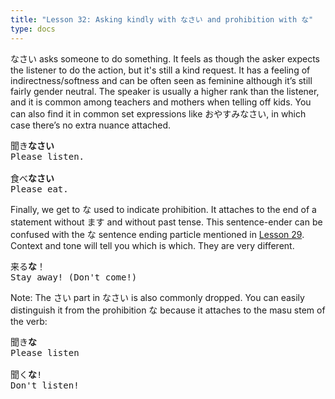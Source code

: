 ```yaml
---
title: "Lesson 32: Asking kindly with なさい and prohibition with な"
type: docs
---
```



なさい asks someone to do something. It feels as though the asker expects the listener to do the action, but it's still a kind request. It has a feeling of indirectness/softness and can be often seen as feminine although it’s still fairly gender neutral. The speaker is usually a higher rank than the listener, and it is common among teachers and mothers when telling off kids. You can also find it in common set expressions like おやすみなさい, in which case there’s no extra nuance attached. 

<pre>
聞き<b>なさい</b>
Please listen.

食べ<b>なさい</b> 
Please eat.
</pre>

Finally, we get to な used to indicate prohibition. It attaches to the end of a statement without ます and without past tense. This sentence-ender can be confused with the な sentence ending particle mentioned in [Lesson 29](./Lesson29.md). Context and tone will tell you which is which. They are very different.

<pre>
来る<b>な</b>！
Stay away! (Don't come!)
</pre>

Note: The さい part in なさい is also commonly dropped. You can easily distinguish it from the prohibition な because it attaches to the masu stem of the verb:

<pre>
聞き<b>な</b>
Please listen

聞く<b>な</b>!
Don't listen!
</pre>